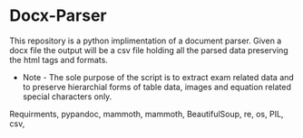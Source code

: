 # Docx-Parser

This repository is a python implimentation of a document parser. Given a docx file the output will be a csv file holding all the parsed data preserving the html tags and formats.

* Note - 
The sole purpose of the script is to extract exam related data and to preserve hierarchial forms of table data, images and equation related special characters only.

Requirments, 
pypandoc, 
mammoth, 
mammoth, 
BeautifulSoup, 
re, 
os, 
PIL, 
csv, 
